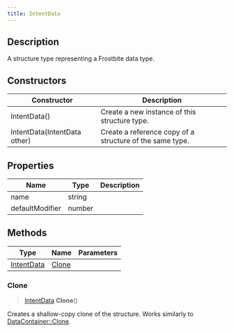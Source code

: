 ```yaml
---
title: IntentData
---
```

## Description

A structure type representing a Frostbite data type.

## Constructors

| Constructor                  | Description                                              |
| ---------------------------- | -------------------------------------------------------- |
| IntentData()                 | Create a new instance of this structure type.            |
| IntentData(IntentData other) | Create a reference copy of a structure of the same type. |

## Properties

| Name            | Type   | Description |
| --------------- | ------ | ----------- |
| name            | string |             |
| defaultModifier | number |             |

## Methods

| Type                     | Name            | Parameters |
| ------------------------ | --------------- | ---------- |
| [IntentData](/vext/ref/fb/intentdata/) | [Clone](#clone) |            |

### Clone

> [IntentData](/vext/ref/fb/intentdata/) **Clone**()

Creates a shallow-copy clone of the structure. Works similarly to [DataContainer::Clone](/vext/ref/shared/class/datacontainer#clone).
